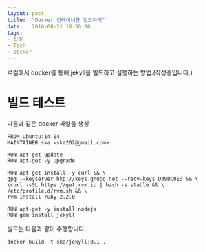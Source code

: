 ```yaml
---
layout: post
title:  "Docker 컨테이너를 빌드하기"
date:   2016-08-21 18:30:00
tags:
- 삽질
- Tech
- Docker
---
```


로컬에서 docker를 통해 jekyll을 빌드하고 실행하는 방법.(작성중입니다.)

# 빌드 테스트

다음과 같은 docker 파일을 생성

    FROM ubuntu:14.04
    MAINTAINER ska <ska202@gmail.com>

    RUN apt-get update
    RUN apt-get -y upgrade

    RUN apt-get install -y curl && \
    gpg --keyserver hkp://keys.gnupg.net --recv-keys D39DC0E3 && \
    \curl -sSL https://get.rvm.io | bash -s stable && \
    /etc/profile.d/rvm.sh && \
    rvm install ruby-2.2.0

    RUN apt-get -y install nodejs
    RUN gem install jekyll

빌드는 다음과 같이 수행합니다.

    docker build -t ska/jekyll:0.1 .
